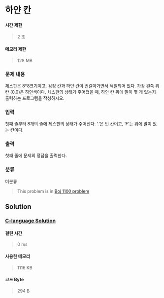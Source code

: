 # 하얀 칸
#### 시간 제한
> 2 초
#### 메모리 제한
> 128 MB
### 문제 내용

체스판은 8*8크기이고, 검정 칸과 하얀 칸이 번갈아가면서 색칠되어 있다. 가장 왼쪽 위칸 (0,0)은 하얀색이다. 체스판의 상태가 주어졌을 때, 하얀 칸 위에 말이 몇 개 있는지 출력하는 프로그램을 작성하시오.

### 입력

첫째 줄부터 8개의 줄에 체스판의 상태가 주어진다. ‘.’은 빈 칸이고, ‘F’는 위에 말이 있는 칸이다.

### 출력

첫째 줄에 문제의 정답을 출력한다.

### 분류
미분류
> This problem is in [Boj 1100 problem](https://www.acmicpc.net/problem/1100)

## Solution
### [C-language Solution](./main.c)
#### 걸린 시간
> 0 ms
#### 사용한 메모리
> 1116 KB
#### 코드 Byte
> 294 B
